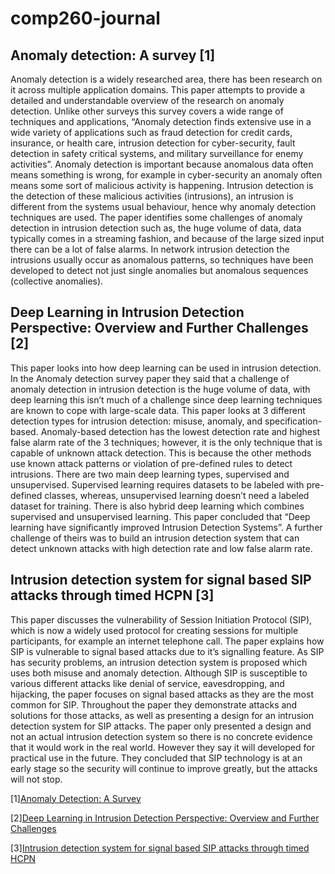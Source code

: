 # comp260-journal 
 
 
## Anomaly detection: A survey [1]
Anomaly detection is a widely researched area, there has been research on it across multiple application domains. This paper attempts to provide a detailed and understandable overview of the research on anomaly detection. Unlike other surveys this survey covers a wide range of techniques and applications, “Anomaly detection finds extensive use in a wide variety of applications such as fraud detection for credit cards, insurance, or health care, intrusion detection for cyber-security, fault detection in safety critical systems, and military surveillance for enemy activities”. Anomaly detection is important because anomalous data often means something is wrong, for example in cyber-security an anomaly often means some sort of malicious activity is happening. Intrusion detection is the detection of these malicious activities (intrusions), an intrusion is different from the systems usual behaviour, hence why anomaly detection techniques are used. The paper identifies some challenges of anomaly detection in intrusion detection such as, the huge volume of data, data typically comes in a streaming fashion, and because of the large sized input there can be a lot of false alarms.  In network intrusion detection the intrusions usually occur as anomalous patterns, so techniques have been developed to detect not just single anomalies but anomalous sequences (collective anomalies).  

## Deep Learning in Intrusion Detection Perspective: Overview and Further Challenges [2]
This paper looks into how deep learning can be used in intrusion detection. In the Anomaly detection survey paper they said that a challenge of anomaly detection in intrusion detection is the huge volume of data, with deep learning this isn’t much of a challenge since deep learning techniques are known to cope with large-scale data. This paper looks at 3 different detection types for intrusion detection: misuse, anomaly, and specification-based. Anomaly-based detection has the lowest detection rate and highest false alarm rate of the 3 techniques; however, it is the only technique that is capable of unknown attack detection. This is because the other methods use known attack patterns or violation of pre-defined rules to detect intrusions.
There are two main deep learning types, supervised and unsupervised. Supervised learning requires datasets to be labeled with pre-defined classes, whereas, unsupervised learning doesn’t need a labeled dataset for training. There is also hybrid deep learning which combines supervised and unsupervised learning. This paper concluded that “Deep learning have significantly improved Intrusion Detection Systems”.  A further challenge of theirs was to build an intrusion detection system that can detect unknown attacks with high detection rate and low false alarm rate. 

## Intrusion detection system for signal based SIP attacks through timed HCPN [3]
This paper discusses the vulnerability of Session Initiation Protocol (SIP), which is now a widely used protocol for creating sessions for multiple participants, for example an internet telephone call. The paper explains how SIP is vulnerable to signal based attacks due to it’s signalling feature. As SIP has security problems, an intrusion detection system is proposed which uses both misuse and anomaly detection. Although SIP is susceptible to various different attacks like denial of service, eavesdropping, and hijacking, the paper focuses on signal based attacks as they are the most common for SIP. Throughout the paper they demonstrate attacks and solutions for those attacks, as well as presenting a design for an intrusion detection system for SIP attacks. The paper only presented a design and not an actual intrusion detection system so there is no concrete evidence that it would work in the real world. However they say it will developed for practical use in the future. They concluded that SIP technology is at an early stage so the security will continue to improve greatly, but the attacks will not stop.


[1][Anomaly Detection: A Survey](https://dl-acm-org.ezproxy.falmouth.ac.uk/citation.cfm?id=1541882)

[2][Deep Learning in Intrusion Detection Perspective: Overview and Further Challenges](http://ieeexplore.ieee.org.ezproxy.falmouth.ac.uk/stamp/stamp.jsp?tp=&arnumber=8275095)

[3][Intrusion detection system for signal based SIP attacks through timed HCPN](http://ieeexplore.ieee.org.ezproxy.falmouth.ac.uk/stamp/stamp.jsp?tp=&arnumber=4159803)
